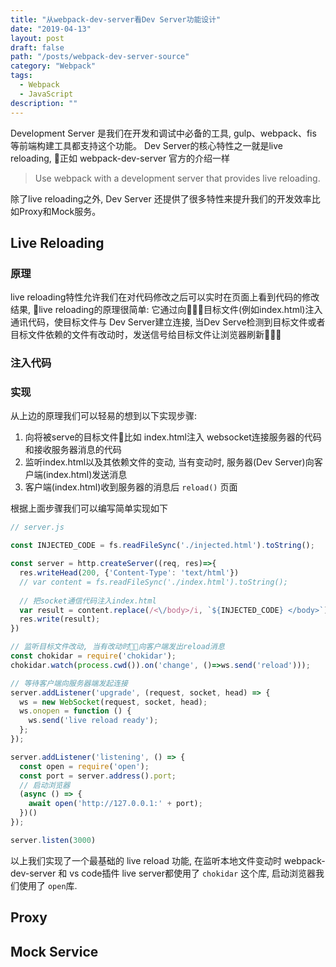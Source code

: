 ```yaml
---
title: "从webpack-dev-server看Dev Server功能设计"
date: "2019-04-13"
layout: post
draft: false
path: "/posts/webpack-dev-server-source"
category: "Webpack"
tags:
  - Webpack
  - JavaScript
description: ""
---
```


Development Server 是我们在开发和调试中必备的工具, gulp、webpack、fis 等前端构建工具都支持这个功能。 Dev Server的核心特性之一就是live reloading, 正如 webpack-dev-server 官方的介绍一样

> Use webpack with a development server that provides live reloading.

除了live reloading之外, Dev Server 还提供了很多特性来提升我们的开发效率比如Proxy和Mock服务。

## Live Reloading

### 原理

live reloading特性允许我们在对代码修改之后可以实时在页面上看到代码的修改结果, live reloading的原理很简单: 它通过向目标文件(例如index.html)注入通讯代码，使目标文件与 Dev Server建立连接, 当Dev Serve检测到目标文件或者目标文件依赖的文件有改动时，发送信号给目标文件让浏览器刷新

### 注入代码



### 实现

从上边的原理我们可以轻易的想到以下实现步骤:

1. 向将被serve的目标文件比如 index.html注入 websocket连接服务器的代码和接收服务器消息的代码  
2. 监听index.html以及其依赖文件的变动, 当有变动时, 服务器(Dev Server)向客户端(index.html)发送消息
3. 客户端(index.html)收到服务器的消息后 `reload()` 页面

根据上面步骤我们可以编写简单实现如下

```javascript
// server.js

const INJECTED_CODE = fs.readFileSync('./injected.html').toString();

const server = http.createServer((req, res)=>{
  res.writeHead(200, {'Content-Type': 'text/html'})
  // var content = fs.readFileSync('./index.html').toString();
  
  // 把socket通信代码注入index.html
  var result = content.replace(/<\/body>/i, `${INJECTED_CODE} </body>`);
  res.write(result);
})

// 监听目标文件改动, 当有改动时向客户端发出reload消息
const chokidar = require('chokidar');
chokidar.watch(process.cwd()).on('change', ()=>ws.send('reload')));

// 等待客户端向服务器端发起连接
server.addListener('upgrade', (request, socket, head) => {
  ws = new WebSocket(request, socket, head);
  ws.onopen = function () {
    ws.send('live reload ready');
  };
});

server.addListener('listening', () => {
  const open = require('open');
  const port = server.address().port;
  // 启动浏览器
  (async () => {
    await open('http://127.0.0.1:' + port);
  })()
});

server.listen(3000)
```

以上我们实现了一个最基础的 live reload 功能, 在监听本地文件变动时 webpack-dev-server 和 vs code插件 live server都使用了 `chokidar` 这个库, 启动浏览器我们使用了 `open`库.

## Proxy


## Mock Service

